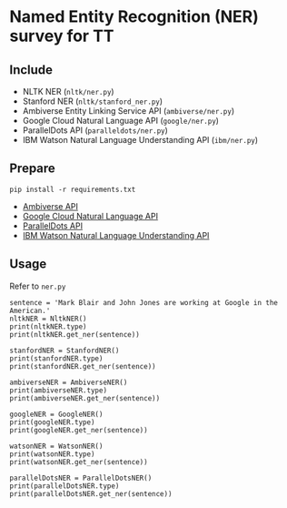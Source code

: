 # Named Entity Recognition (NER) survey for TT

## Include

- NLTK NER (`nltk/ner.py`)
- Stanford NER (`nltk/stanford_ner.py`)
- Ambiverse Entity Linking Service API (`ambiverse/ner.py`)
- Google Cloud Natural Language API (`google/ner.py`)
- ParallelDots API (`paralleldots/ner.py`)
- IBM Watson Natural Language Understanding API (`ibm/ner.py`)

## Prepare

```
pip install -r requirements.txt
```

- [Ambiverse API](ner_ambiverse/README.md)
- [Google Cloud Natural Language API](ner_google/README.md)
- [ParallelDots API](ner_paralleldots/README.md)
- [IBM Watson Natural Language Understanding API](ner_ibm/README.md)

## Usage

Refer to `ner.py`

```
sentence = 'Mark Blair and John Jones are working at Google in the American.'
nltkNER = NltkNER()
print(nltkNER.type)
print(nltkNER.get_ner(sentence))

stanfordNER = StanfordNER()
print(stanfordNER.type)
print(stanfordNER.get_ner(sentence))

ambiverseNER = AmbiverseNER()
print(ambiverseNER.type)
print(ambiverseNER.get_ner(sentence))

googleNER = GoogleNER()
print(googleNER.type)
print(googleNER.get_ner(sentence))

watsonNER = WatsonNER()
print(watsonNER.type)
print(watsonNER.get_ner(sentence))

parallelDotsNER = ParallelDotsNER()
print(parallelDotsNER.type)
print(parallelDotsNER.get_ner(sentence))
```
